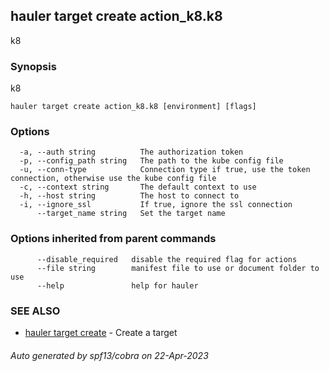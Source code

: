 ## hauler target create action_k8.k8

k8

### Synopsis

k8

```
hauler target create action_k8.k8 [environment] [flags]
```

### Options

```
  -a, --auth string          The authorization token
  -p, --config_path string   The path to the kube config file
  -u, --conn-type            Connection type if true, use the token connection, otherwise use the kube config file
  -c, --context string       The default context to use
  -h, --host string          The host to connect to
  -i, --ignore_ssl           If true, ignore the ssl connection
      --target_name string   Set the target name
```

### Options inherited from parent commands

```
      --disable_required   disable the required flag for actions
      --file string        manifest file to use or document folder to use
      --help               help for hauler
```

### SEE ALSO

* [hauler target create](hauler_target_create.md)	 - Create a target

###### Auto generated by spf13/cobra on 22-Apr-2023
